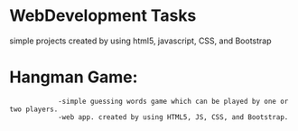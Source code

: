 # WebDevelopment Tasks
simple projects created by using html5, javascript, CSS, and Bootstrap

# Hangman Game: 
                -simple guessing words game which can be played by one or two players.
                -web app. created by using HTML5, JS, CSS, and Bootstrap.
